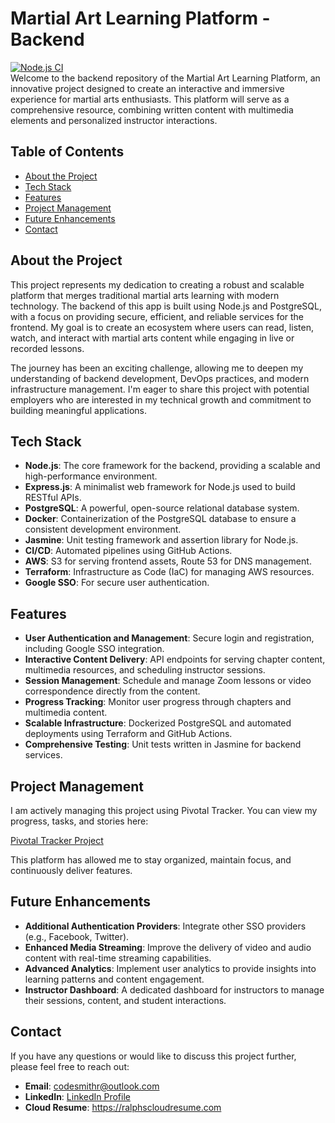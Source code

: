 # **Martial Art Learning Platform - Backend**

[![Node.js CI](https://github.com/rlondon3/jwm_backend/actions/workflows/ci.yml/badge.svg)](https://github.com/rlondon3/jwm_backend/actions/workflows/ci.yml)
<br>
Welcome to the backend repository of the Martial Art Learning Platform, an innovative project designed to create an interactive and immersive experience for martial arts enthusiasts. This platform will serve as a comprehensive resource, combining written content with multimedia elements and personalized instructor interactions.

## **Table of Contents**

- [About the Project](#about-the-project)
- [Tech Stack](#tech-stack)
- [Features](#features)
- [Project Management](#project-management)
- [Future Enhancements](#future-enhancements)
- [Contact](#contact)

## **About the Project**

This project represents my dedication to creating a robust and scalable platform that merges traditional martial arts learning with modern technology. The backend of this app is built using Node.js and PostgreSQL, with a focus on providing secure, efficient, and reliable services for the frontend. My goal is to create an ecosystem where users can read, listen, watch, and interact with martial arts content while engaging in live or recorded lessons.

The journey has been an exciting challenge, allowing me to deepen my understanding of backend development, DevOps practices, and modern infrastructure management. I'm eager to share this project with potential employers who are interested in my technical growth and commitment to building meaningful applications.

## **Tech Stack**

- **Node.js**: The core framework for the backend, providing a scalable and high-performance environment.
- **Express.js**: A minimalist web framework for Node.js used to build RESTful APIs.
- **PostgreSQL**: A powerful, open-source relational database system.
- **Docker**: Containerization of the PostgreSQL database to ensure a consistent development environment.
- **Jasmine**: Unit testing framework and assertion library for Node.js.
- **CI/CD**: Automated pipelines using GitHub Actions.
- **AWS**: S3 for serving frontend assets, Route 53 for DNS management.
- **Terraform**: Infrastructure as Code (IaC) for managing AWS resources.
- **Google SSO**: For secure user authentication.

## **Features**

- **User Authentication and Management**: Secure login and registration, including Google SSO integration.
- **Interactive Content Delivery**: API endpoints for serving chapter content, multimedia resources, and scheduling instructor sessions.
- **Session Management**: Schedule and manage Zoom lessons or video correspondence directly from the content.
- **Progress Tracking**: Monitor user progress through chapters and multimedia content.
- **Scalable Infrastructure**: Dockerized PostgreSQL and automated deployments using Terraform and GitHub Actions.
- **Comprehensive Testing**: Unit tests written in Jasmine for backend services.

## **Project Management**

I am actively managing this project using Pivotal Tracker. You can view my progress, tasks, and stories here:

[Pivotal Tracker Project](https://www.pivotaltracker.com/n/projects/2715995)

This platform has allowed me to stay organized, maintain focus, and continuously deliver features.

## **Future Enhancements**

- **Additional Authentication Providers**: Integrate other SSO providers (e.g., Facebook, Twitter).
- **Enhanced Media Streaming**: Improve the delivery of video and audio content with real-time streaming capabilities.
- **Advanced Analytics**: Implement user analytics to provide insights into learning patterns and content engagement.
- **Instructor Dashboard**: A dedicated dashboard for instructors to manage their sessions, content, and student interactions.

## **Contact**

If you have any questions or would like to discuss this project further, please feel free to reach out:

- **Email**: codesmithr@outlook.com
- **LinkedIn**: [LinkedIn Profile](https://www.linkedin.com/in/raphael-smith-b91a65206/)
- **Cloud Resume**: https://ralphscloudresume.com
